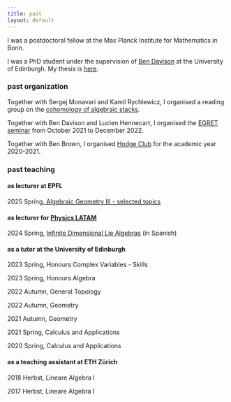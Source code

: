 ```yaml
---
title: past
layout: default
---
```



I was a postdoctoral fellow at the Max Planck Institute for Mathematics in Bonn.

I was a PhD student under the supervision of [Ben Davison](https://sites.google.com/site/bendavisonmath/) at the University of Edinburgh. My thesis is [here](https://era.ed.ac.uk/handle/1842/41071).

### past organization

Together with Sergej Monavari and Kamil Rychlewicz, I organised a reading group on the [cohomology of algebraic stacks](https://sites.google.com/view/sergej-monavari-math/cohomology-of-algebraic-stacks).

Together with Ben Davison and Lucien Hennecart, I organised the
[EGRET seminar](https://web.archive.org/web/20240705202924/https://www.maths.ed.ac.uk/~lhenneca/EGRET.html)
from October 2021 to December 2022.

Together with Ben Brown,
I organised
[Hodge Club](https://web.archive.org/web/20210618214934/https://hodge.maths.ed.ac.uk/tiki/Hodge+Club)
for the academic year 2020-2021.

<!-- ### past travel

September 2024, Paris, talk at Workshop "DT theory and derived categories"

May 2024, Kyoto University, RIMS

November 2023, talk at University of Zurich

November 2023, visiting University of Luxembourg, talk on November 15

September 2023, Lausanne, Conference "Categorified Enumerative Geometry and Representation Theory"

April 2023, Skye, "Skye 2023: Workshop on Hall algebras and vertex algebras in enumerative geometry"

March 2023, Edinburgh, Workshop "The geometry of double affine Hecke algebras and Coulomb branches"

March 2023, Liverpool, Talk at AG Seminar

January 2023, Oxford, "Quivers, Clusters, Moduli and Stability"

December 2022, Glasgow, "Workshop on Singularities and Mirror Symmetry"

October 2022, Aussois, Workshop "Donaldson&ndash;Thomas invariants in Aussois"

September 2022, London, "5th BrAG meeting"

August 2022, Cetraro, School on "Hyperkähler manifolds and related geometries"

June-July 2022, Lisbon, "School on Mirror Symmetry and Moduli Spaces"

June 2022, Levico Terme, Conference "New Perspectives on Hyperkähler Manifolds"

June 2022, Levico Terme, School on "Moduli spaces and stability conditions"

May 2022, Paris, Conference "GAeL XXIX"

November 2021, Lausanne, Talk at Groups, Arithmetic & Algebraic Geometry Seminar at EPFL

October 2021, Oberwolfach, Oberwolfach Seminar: "New Techniques in Resolutions of Singularities"

July 2021, Paris, IHÉS Summer school: "Enumerative Geometry, Physics and Representation Theory"

February 2020, Bonn, Hausdorff School: “Perverse Sheaves in Enumerative Geometry” -->

### past teaching


#### as lecturer at EPFL
2025 Spring,[ Algebraic Geometry III - selected topics](https://isa.epfl.ch/imoniteur_ISAP/!itffichecours.htm?ww_i_matiere=3500816089&ww_x_anneeacad=2305107546&ww_i_section=944590&ww_i_niveau=6683147&ww_c_langue=fr)

#### as lecturer for [Physics LATAM](https://www.physicslatam.com/)
2024 Spring, [Infinite Dimensional Lie Algebras](https://www.physicslatam.com/lie) (in Spanish)

#### as a tutor at the University of Edinburgh

2023 Spring, Honours Complex Variables - Skills

2023 Spring, Honours Algebra

2022 Autumn, General Topology

2022 Autumn, Geometry

2021 Autumn, Geometry

2021 Spring, Calculus and Applications

2020 Spring, Calculus and Applications

#### as a teaching assistant at ETH Zürich

2018 Herbst, Lineare Algebra I

2017 Herbst, Lineare Algebra I
